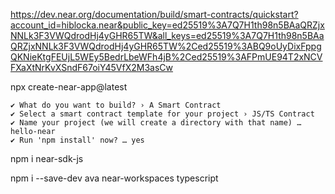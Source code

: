
https://dev.near.org/documentation/build/smart-contracts/quickstart?account_id=hiblocka.near&public_key=ed25519%3A7Q7H1th98n5BAaQRZjxNNLk3F3VWQdrodHj4yGHR65TW&all_keys=ed25519%3A7Q7H1th98n5BAaQRZjxNNLk3F3VWQdrodHj4yGHR65TW%2Ced25519%3ABQ9oUyDixFppgQKNieKtgFEUjL5WEy5BedrLbeWFh4jB%2Ced25519%3AFPmUE94T2xNCVFXaXtNrKvXSndF67oiY45VfX2M3asCw


npx create-near-app@latest


```
✔ What do you want to build? › A Smart Contract
✔ Select a smart contract template for your project › JS/TS Contract
✔ Name your project (we will create a directory with that name) … hello-near
✔ Run 'npm install' now? … yes
```


npm i near-sdk-js

npm i --save-dev ava near-workspaces typescript

